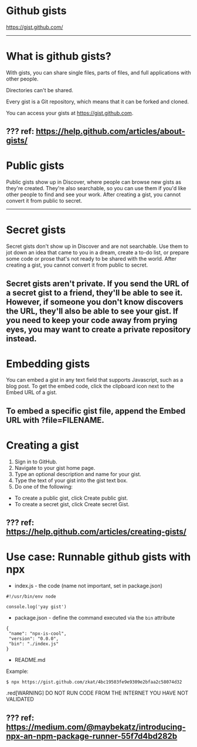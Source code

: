 # Github gists

https://gist.github.com/

---
# What is github gists?

With gists, you can share single files, parts of files, and full applications with other people. 

Directories can't be shared.

Every gist is a Git repository, which means that it can be forked and cloned.

You can access your gists at https://gist.github.com.

???
ref: https://help.github.com/articles/about-gists/
---
# Public gists

Public gists show up in Discover, where people can browse new gists as they're created. They're also searchable, so you can use them if you'd like other people to find and see your work. After creating a gist, you cannot convert it from public to secret.

---
# Secret gists

Secret gists don't show up in Discover and are not searchable. Use them to jot down an idea that came to you in a dream, create a to-do list, or prepare some code or prose that's not ready to be shared with the world. After creating a gist, you cannot convert it from public to secret.

Secret gists aren't private. If you send the URL of a secret gist to a friend, they'll be able to see it. However, if someone you don't know discovers the URL, they'll also be able to see your gist. If you need to keep your code away from prying eyes, you may want to create a private repository instead.
---
# Embedding gists

You can embed a gist in any text field that supports Javascript, such as a blog post. To get the embed code, click the clipboard icon next to the Embed URL of a gist.

To embed a specific gist file, append the Embed URL with ?file=FILENAME.
---
# Creating a gist

1. Sign in to GitHub.
1. Navigate to your gist home page.
1. Type an optional description and name for your gist.
1. Type the text of your gist into the gist text box.
1. Do one of the following:
 * To create a public gist, click Create public gist.
 * To create a secret gist, click Create secret Gist.

???
ref: https://help.github.com/articles/creating-gists/
---
# Use case: Runnable github gists with npx

* index.js - the code (name not important, set in package.json)
```
#!/usr/bin/env node

console.log('yay gist')
```
* package.json - define the command executed via the `bin` attribute
```
{
 "name": "npx-is-cool",
 "version": "0.0.0",
 "bin": "./index.js"
}
```
* README.md

Example: 
```
$ npx https://gist.github.com/zkat/4bc19503fe9e9309e2bfaa2c58074d32
```

.red[WARNING] DO NOT RUN CODE FROM THE INTERNET YOU HAVE NOT VALIDATED

???
ref: https://medium.com/@maybekatz/introducing-npx-an-npm-package-runner-55f7d4bd282b
---
